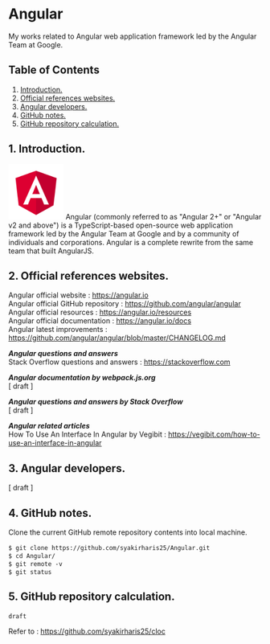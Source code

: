 # Angular
My works related to Angular web application framework led by the Angular Team at Google. 

## Table of Contents
1. [Introduction.](#introduction)
2. [Official references websites.](#references)
3. [Angular developers.](#developers)
4. [GitHub notes.](#github)
5. [GitHub repository calculation.](#calculation)

<a name="introduction"></a>
## 1. Introduction.
<img src="angular.png" height="110"> 
Angular (commonly referred to as "Angular 2+" or "Angular v2 and above") is a TypeScript-based open-source web application framework led by the Angular Team at Google and by a community of individuals and corporations. Angular is a complete rewrite from the same team that built AngularJS.

<a name="references"></a>
## 2. Official references websites. 
Angular official website : https://angular.io <br />
Angular official GitHub repository : https://github.com/angular/angular <br />
Angular official resources : https://angular.io/resources <br />
Angular official documentation : https://angular.io/docs <br />
Angular latest improvements : https://github.com/angular/angular/blob/master/CHANGELOG.md <br />

**_Angular questions and answers_** <br />
Stack Overflow questions and answers : https://stackoverflow.com <br />

**_Angular documentation by webpack.js.org_** <br />
[ draft ] <br />

**_Angular questions and answers by Stack Overflow_** <br />
[ draft ] <br />

**_Angular related articles_** <br />
How To Use An Interface In Angular by Vegibit : https://vegibit.com/how-to-use-an-interface-in-angular <br />

<a name="developers"></a>
## 3. Angular developers.
[ draft ]
 
<a name="github"></a>
## 4. GitHub notes.
Clone the current GitHub remote repository contents into local machine.
```
$ git clone https://github.com/syakirharis25/Angular.git
$ cd Angular/
$ git remote -v
$ git status
```

<a name="calculation"></a>
## 5. GitHub repository calculation.
```
draft
```
Refer to : https://github.com/syakirharis25/cloc
